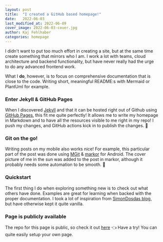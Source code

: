 ```yaml
---
layout: post
title:  "I created a GitHub based homepage!"
date:   2022-06-03
last_modified_at: 2022-06-09
cover_image: 2022-06-03-cover.jpg
author: Kaj Fehlhaber
categories: homepage 
---
```


I didn't want to put too much effort in creating a site, but at the same time create something that mirrors who I am.
I work a lot with teams, cloud architecture and backend functionality, but have never really had the urge to do any advanced frontend work. 

What I **do**, however, is to focus on comprehensive documentation that is close to the code. Writing short, meaningful README:s with Mermaid or PlantUml for example.

### Enter Jekyll & GitHub Pages

When I discovered [Jekyll](https://github.com/jekyll/jekyll) and that it can be hosted right out of Github using [GitHub Pages](https://pages.github.com/), this fit me quite perfectly! It allows me to write my homepage in Markdown and to have all the resources visible to me right in my repo!
I push my changes, and GitHub actions kick in to publish the changes. 🙌

### Git on the go!

Writing posts on my mobile also works nice! For example, this particular part of the post was done using [MGit](https://github.com/maks/MGit) &  [markor](https://github.com/gsantner/markor) for Android. The cover picture of me in the sun was added to the post in markor, although it probably needs some automation to be smooth. 🤖

### Quickstart

The first thing I do when exploring something new is to check out what others have done. Examples are great for learning when backed with the proper documentation. 
I took a lot of inspiration from [SimonDosdas blog](https://github.com/SimonDosda/SimonDosda.github.io), but have otherwise kept it quite vanilla.

### Page is publicly available

The repo for this page is public, so check it out [here](https://github.com/fehlhabers/teashaped.dev) 👈
Have a try! You can quite easily setup your own page. 

